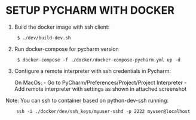 # SETUP PYCHARM WITH DOCKER #

1. Build the docker image with ssh client:

        $ ./dev/build-dev.sh

2. Run docker-compose for pycharm version

        $ docker-compose -f ./docker/docker-compose-pycharm.yml up -d

3. Configure a remote interpreter with ssh credentials in Pycharm:

    On MacOs:
        - Go to PyCharm/Preferences/Project/Project Interpreter
        - Add remote interpreter with settings as shown in attached screenshot

Note:
You can ssh to container based on python-dev-ssh running:

        ssh -i ./docker/dev/ssh_keys/myuser-sshd -p 2222 myuser@localhost